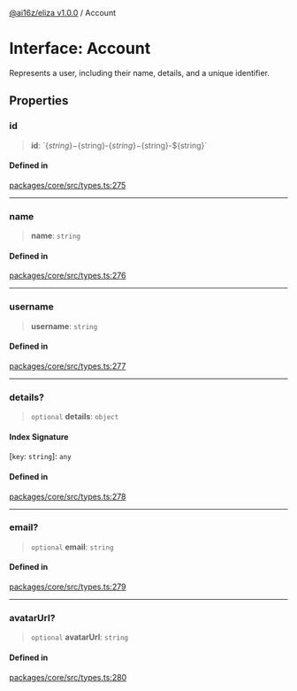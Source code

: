 [@ai16z/eliza v1.0.0](../index.md) / Account

# Interface: Account

Represents a user, including their name, details, and a unique identifier.

## Properties

### id

> **id**: \`$\{string\}-$\{string\}-$\{string\}-$\{string\}-$\{string\}\`

#### Defined in

[packages/core/src/types.ts:275](https://github.com/ai16z/eliza/blob/main/packages/core/src/types.ts#L275)

***

### name

> **name**: `string`

#### Defined in

[packages/core/src/types.ts:276](https://github.com/ai16z/eliza/blob/main/packages/core/src/types.ts#L276)

***

### username

> **username**: `string`

#### Defined in

[packages/core/src/types.ts:277](https://github.com/ai16z/eliza/blob/main/packages/core/src/types.ts#L277)

***

### details?

> `optional` **details**: `object`

#### Index Signature

 \[`key`: `string`\]: `any`

#### Defined in

[packages/core/src/types.ts:278](https://github.com/ai16z/eliza/blob/main/packages/core/src/types.ts#L278)

***

### email?

> `optional` **email**: `string`

#### Defined in

[packages/core/src/types.ts:279](https://github.com/ai16z/eliza/blob/main/packages/core/src/types.ts#L279)

***

### avatarUrl?

> `optional` **avatarUrl**: `string`

#### Defined in

[packages/core/src/types.ts:280](https://github.com/ai16z/eliza/blob/main/packages/core/src/types.ts#L280)

